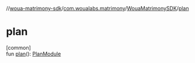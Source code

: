 //[woua-matrimony-sdk](../../../index.md)/[com.woualabs.matrimony](../index.md)/[WouaMatrimonySDK](index.md)/[plan](plan.md)

# plan

[common]\
fun [plan](plan.md)(): [PlanModule](../../com.woualabs.matrimony.plan.module/-plan-module/index.md)
